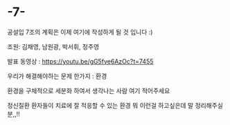 # -7-
공설입 7조의 계획은 이제 여기에 작성하게 될 것 입니다 :)

조원: 김채영, 남원광, 박서휘, 정주영

발표 동영상 : https://youtu.be/gG5fve6AzOc?t=7455

우리가 해결해야하는 문제 한가지 : 환경 

환경을 구체적으로 세분화 하여서 생각나는 사람 여기 적어주세요

정신질환 환자들이 치료에 잘 적응할 수 있는 환경 
뭐 이런걸 하고싶은데 말 정리해주실 분,,!!
